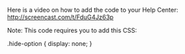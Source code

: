 Here is a video on how to add the code to your Help Center: http://screencast.com/t/FduG4Jz63p

Note: This code requires you to add this CSS: 

.hide-option {
display: none;
}